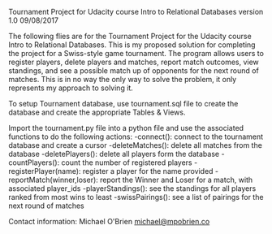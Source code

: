 Tournament Project for Udacity course Intro to Relational Databases
version 1.0 09/08/2017

The following flies are for the Tournament Project for the Udacity course Intro to Relational Databases.  This is my proposed solution for completing the project for a Swiss-style game tournament.  The program allows users to register players, delete players and matches, report match outcomes, view standings, and see a possible match up of opponents for the next round of matches.  This is in no way the only way to solve the problem, it only represents my approach to solving it.

To setup Tournament database, use tournament.sql file to create the database and create the appropriate Tables & Views.

Import the tournament.py file into a python file and use the associated functions to do the following actions:
-connect(): connect to the tournament database and create a cursor
-deleteMatches(): delete all matches from the database
-deletePlayers(): delete all players form the database
-countPlayers(): count the number of registered players
-registerPlayer(name): register a player for the name provided
-reportMatch(winner,loser): report the Winner and Loser for a match, with associated player_ids
-playerStandings(): see the standings for all players ranked from most wins to least
-swissPairings(): see a list of pairings for the next round of matches

Contact information:
Michael O'Brien
michael@mpobrien.co
